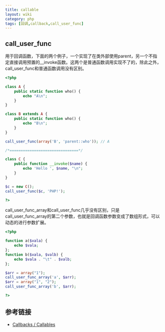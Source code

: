 ```yaml
---
title: callable
layout: wiki
category: php
tags: [回调,callback,call_user_func]
---
```


## call_user_func

用于回调函数，下面的两个例子，一个实现了在类外部使用parent，另一个不指定直接调用预置的__invoke函数。这两个是普通函数调用实现不了的，除此之外，call_user_func和普通函数调用没有区别。

```php
<?php

class A {
    public static function who() {
        echo "A\n";
    }
}

class B extends A {
    public static function who() {
        echo "B\n";
    }
}

call_user_func(array('B', 'parent::who')); // A

/*===============================*/

class C {
    public function __invoke($name) {
        echo 'Hello ', $name, "\n";
    }
}

$c = new C();
call_user_func($c, 'PHP!');

?>
```

call_user_func_array和call_user_func几乎没有区别，只是call_user_func_array的第二个参数，也就是回调函数参数变成了数组形式，可以动态的进行参数扩展。

```php
<?php

function a($vala) {
    echo $vala;
};
function b($vala, $valb) {
    echo $vala . "\t" . $valb;
};

$arr = array("1");
call_user_func_array('a', $arr);
$arr = array("1", "2");
call_user_func_array('b', $arr);

?>
```


## 参考链接

* [Callbacks / Callables](http://php.net/manual/en/language.types.callable.php)